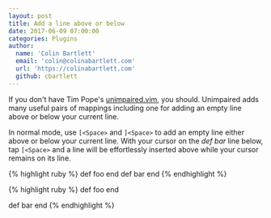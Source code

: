 ```yaml
---
layout: post
title: Add a line above or below
date: 2017-06-09 07:00:00
categories: Plugins
author:
  name: 'Colin Bartlett'
  email: 'colin@colinabartlett.com'
  url: 'https://colinabartlett.com'
  github: cbartlett
---
```


If you don't have Tim Pope's
[unimpaired.vim](https://github.com/tpope/vim-unimpaired), you should.
Unimpaired adds many useful pairs of mappings including one for adding an empty
line above or below your current line.

In normal mode, use `[<Space>` and `]<Space>` to add an empty line either above
or below your current line. With your cursor on the _def bar_ line below, tap
`[<Space>` and a line will be effortlessly inserted above while your cursor remains
on its line.

{% highlight ruby %}
def foo
end
def bar
end
{% endhighlight %}

{% highlight ruby %}
def foo
end

def bar
end
{% endhighlight %}
